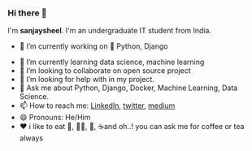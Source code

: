 ### Hi there 👋

I'm **sanjaysheel**. I'm an undergraduate IT student from India.

- 🔭 I’m currently working on  :snake:  Python, Django
* 🌱 I’m currently learning data science, machine learning
* 👯 I’m looking to collaborate on open source project
* 🤔 I’m looking for help with in my project.
* 💬 Ask me about Python, Django, Docker, Machine Learning, Data Science.
* 📫 How to reach me: [LinkedIn](https://www.linkedin.com/in/sanjaysheel8/), [twitter](https://twitter.com/sanjaysheel5), [medium](https://medium.com/@sanjaysheel1997)
* 😄 Pronouns: He/Him 
* :heart: i like to eat :apple:, :walking_man:, :tea:, :coffee:and oh..! you can ask me for coffee or tea always
